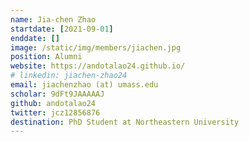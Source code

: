 ```yaml
---
name: Jia-chen Zhao
startdate: [2021-09-01]
enddate: []
image: /static/img/members/jiachen.jpg
position: Alumni
website: https://andotalao24.github.io/
# linkedin: jiachen-zhao24
email: jiachenzhao (at) umass.edu
scholar: 9dFt9JAAAAAJ
github: andotalao24
twitter: jcz12856876
destination: PhD Student at Northeastern University
---
```

